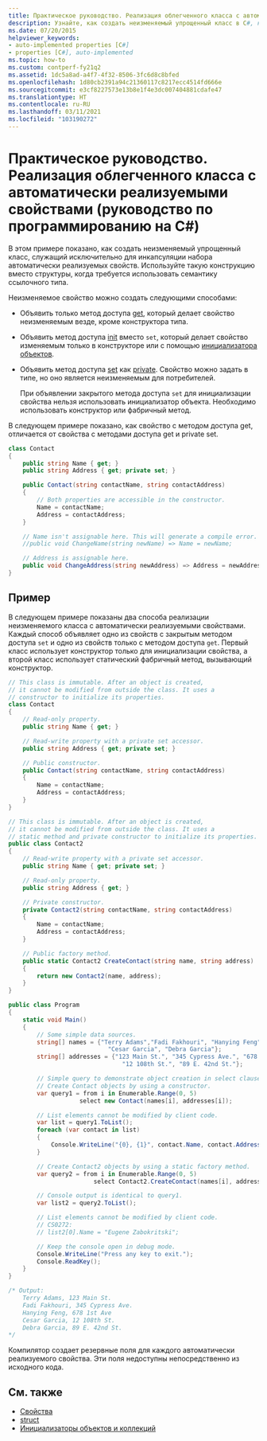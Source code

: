 ```yaml
---
title: Практическое руководство. Реализация облегченного класса с автоматически реализуемыми свойствами (руководство по программированию на C#)
description: Узнайте, как создать неизменяемый упрощенный класс в C#, который инкапсулирует автоматически реализуемые свойства. Существует два подхода к реализации.
ms.date: 07/20/2015
helpviewer_keywords:
- auto-implemented properties [C#]
- properties [C#], auto-implemented
ms.topic: how-to
ms.custom: contperf-fy21q2
ms.assetid: 1dc5a8ad-a4f7-4f32-8506-3fc6d8c8bfed
ms.openlocfilehash: 1d80cb2391a94c21360117c8217ecc4514fd666e
ms.sourcegitcommit: e3cf8227573e13b8e1f4e3dc007404881cdafe47
ms.translationtype: HT
ms.contentlocale: ru-RU
ms.lasthandoff: 03/11/2021
ms.locfileid: "103190272"
---
```

# <a name="how-to-implement-a-lightweight-class-with-auto-implemented-properties-c-programming-guide"></a>Практическое руководство. Реализация облегченного класса с автоматически реализуемыми свойствами (руководство по программированию на C#)

В этом примере показано, как создать неизменяемый упрощенный класс, служащий исключительно для инкапсуляции набора автоматически реализуемых свойств. Используйте такую конструкцию вместо структуры, когда требуется использовать семантику ссылочного типа.

Неизменяемое свойство можно создать следующими способами:

- Объявить только метод доступа [get](../../language-reference/keywords/get.md), который делает свойство неизменяемым везде, кроме конструктора типа.

- Объявить метод доступа [init](../../language-reference/keywords/init.md) вместо `set`, который делает свойство изменяемым только в конструкторе или с помощью [инициализатора объектов](object-and-collection-initializers.md).

- Объявить метод доступа [set](../../language-reference/keywords/set.md) как [private](../../language-reference/keywords/private.md).  Свойство можно задать в типе, но оно является неизменяемым для потребителей.

  При объявлении закрытого метода доступа `set` для инициализации свойства нельзя использовать инициализатор объекта. Необходимо использовать конструктор или фабричный метод.

В следующем примере показано, как свойство с методом доступа get, отличается от свойства с методами доступа get и private set.

```csharp
class Contact
{
    public string Name { get; }
    public string Address { get; private set; }

    public Contact(string contactName, string contactAddress)
    {
        // Both properties are accessible in the constructor.
        Name = contactName;
        Address = contactAddress;
    }

    // Name isn't assignable here. This will generate a compile error.
    //public void ChangeName(string newName) => Name = newName;

    // Address is assignable here.
    public void ChangeAddress(string newAddress) => Address = newAddress
}
```

## <a name="example"></a>Пример

В следующем примере показаны два способа реализации неизменяемого класса с автоматически реализуемыми свойствами. Каждый способ объявляет одно из свойств с закрытым методом доступа `set` и одно из свойств только с методом доступа `get`.  Первый класс использует конструктор только для инициализации свойства, а второй класс использует статический фабричный метод, вызывающий конструктор.

```csharp
// This class is immutable. After an object is created,
// it cannot be modified from outside the class. It uses a
// constructor to initialize its properties.
class Contact
{
    // Read-only property.
    public string Name { get; }

    // Read-write property with a private set accessor.
    public string Address { get; private set; }

    // Public constructor.
    public Contact(string contactName, string contactAddress)
    {
        Name = contactName;
        Address = contactAddress;
    }
}

// This class is immutable. After an object is created,
// it cannot be modified from outside the class. It uses a
// static method and private constructor to initialize its properties.
public class Contact2
{
    // Read-write property with a private set accessor.
    public string Name { get; private set; }

    // Read-only property.
    public string Address { get; }

    // Private constructor.
    private Contact2(string contactName, string contactAddress)
    {
        Name = contactName;
        Address = contactAddress;
    }

    // Public factory method.
    public static Contact2 CreateContact(string name, string address)
    {
        return new Contact2(name, address);
    }
}

public class Program
{
    static void Main()
    {
        // Some simple data sources.
        string[] names = {"Terry Adams","Fadi Fakhouri", "Hanying Feng",
                            "Cesar Garcia", "Debra Garcia"};
        string[] addresses = {"123 Main St.", "345 Cypress Ave.", "678 1st Ave",
                                "12 108th St.", "89 E. 42nd St."};

        // Simple query to demonstrate object creation in select clause.
        // Create Contact objects by using a constructor.
        var query1 = from i in Enumerable.Range(0, 5)
                    select new Contact(names[i], addresses[i]);

        // List elements cannot be modified by client code.
        var list = query1.ToList();
        foreach (var contact in list)
        {
            Console.WriteLine("{0}, {1}", contact.Name, contact.Address);
        }

        // Create Contact2 objects by using a static factory method.
        var query2 = from i in Enumerable.Range(0, 5)
                        select Contact2.CreateContact(names[i], addresses[i]);

        // Console output is identical to query1.
        var list2 = query2.ToList();

        // List elements cannot be modified by client code.
        // CS0272:
        // list2[0].Name = "Eugene Zabokritski";

        // Keep the console open in debug mode.
        Console.WriteLine("Press any key to exit.");
        Console.ReadKey();
    }
}

/* Output:
    Terry Adams, 123 Main St.
    Fadi Fakhouri, 345 Cypress Ave.
    Hanying Feng, 678 1st Ave
    Cesar Garcia, 12 108th St.
    Debra Garcia, 89 E. 42nd St.
*/
```

Компилятор создает резервные поля для каждого автоматически реализуемого свойства. Эти поля недоступны непосредственно из исходного кода.

## <a name="see-also"></a>См. также

- [Свойства](./properties.md)
- [struct](../../language-reference/builtin-types/struct.md)
- [Инициализаторы объектов и коллекций](./object-and-collection-initializers.md)
